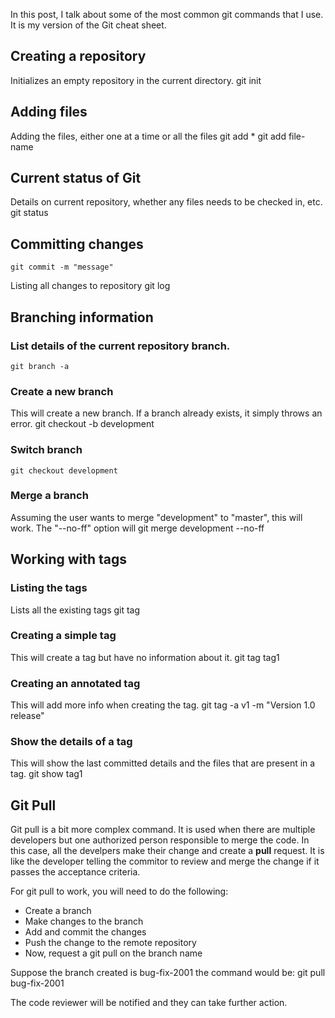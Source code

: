In this post, I talk about some of the most common git commands that I use. It is my version of the Git cheat sheet.

## Creating a repository

Initializes an empty repository in the current directory.
	git init

## Adding files

Adding the files, either one at a time or all the files
	git add *
	git add file-name

## Current status of Git

Details on current repository, whether any files needs to be checked in, etc.
	git status

## Committing changes
	git commit -m "message"

Listing all changes to repository
	git log

## Branching information

### List details of the current repository branch.
	git branch -a

### Create a new branch
This will create a new branch. If a branch already exists, it simply throws an error.
	git checkout -b development

### Switch branch
	git checkout development

### Merge a branch
Assuming the user wants to merge "development" to "master", this will work. The "--no-ff" option will
	git merge development --no-ff

## Working with tags
### Listing the tags
Lists all the existing tags
	git tag

### Creating a simple tag
This will create a tag but have no information about it.
	git tag tag1

### Creating an annotated tag
This will add more info when creating the tag.
	git tag -a v1 -m "Version 1.0 release"

### Show the details of a tag
This will show the last committed details and the files that are present in a tag.
	git show tag1

## Git Pull
Git pull is a bit more complex command. It is used when there are multiple developers but one authorized person responsible to merge the code. In this case, all the develpers make their change and create a __pull__ request. It is like the developer telling the commitor to review and merge the change if it passes the acceptance criteria.

For git pull to work, you will need to do the following:
* Create a branch
* Make changes to the branch
* Add and commit the changes
* Push the change to the remote repository 
* Now, request a git pull on the branch name

Suppose the branch created is bug-fix-2001 the command would be:
	git pull bug-fix-2001

The code reviewer will be notified and they can take further action.